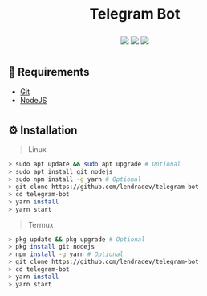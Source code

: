 # <p align="center">Telegram Bot</p>

<p align="center">
    <a href="https://github.com/lendradev/#readme"><img src="https://img.shields.io/github/license/lendradev/telegram-bot?color=blue&label=License&logo=github&style=flat-square"></a>
    <a href="https://github.com/lendradev/#readme"><img src="https://img.shields.io/github/package-json/v/lendradev/telegram-bot?color=blue&label=Version&logo=github&style=flat-square"></a>
    <a href="https://github.com/lendradev/#readme"><img src="https://img.shields.io/github/repo-size/lendradev/telegram-bot?label=Size&logo=github&style=flat-square"></a>
</p>

#

## 📑 **Requirements**
- [Git](https://git-scm.com/downloads)
- [NodeJS](https://nodejs.org/en/download)

#

## ⚙️ **Installation**
> Linux
```bash
> sudo apt update && sudo apt upgrade # Optional
> sudo apt install git nodejs
> sudo npm install -g yarn # Optional
> git clone https://github.com/lendradev/telegram-bot
> cd telegram-bot
> yarn install
> yarn start
```

> Termux
```bash
> pkg update && pkg upgrade # Optional
> pkg install git nodejs
> npm install -g yarn # Optional
> git clone https://github.com/lendradev/telegram-bot
> cd telegram-bot
> yarn install
> yarn start
```